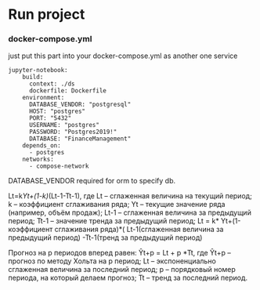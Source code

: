 
# Run project
### docker-compose.yml

just put this part into your docker-compose.yml as another one service
```
jupyter-notebook:
    build:
      context: ./ds
      dockerfile: Dockerfile
    environment: 
      DATABASE_VENDOR: "postgresql"
      HOST: "postgres"
      PORT: "5432"
      USERNAME: "postgres"
      PASSWORD: "Postgres2019!"
      DATABASE: "FinanceManagement"
    depends_on: 
      - postgres
    networks: 
      - compose-network
```

DATABASE_VENDOR required for orm to specify db.

Lt=k*Yt+(1-k)*(Lt-1-Tt-1), где
Lt  – сглаженная величина на текущий период;
k – коэффициент сглаживания ряда;
Yt – текущие значение ряда (например, объём продаж);
Lt-1 – сглаженная величина за предыдущий период;
Tt-1 – значение тренда за предыдущий период;
Lt = k* Yt+(1-коэффициент сглаживания ряда)*( Lt-1(сглаженная величина за предыдущий период) -Tt-1(тренд за предыдущий период)
                                             
                                             
Прогноз на p периодов вперед равен:
Ŷt+p = Lt + p *Tt, где
Ŷt+p – прогноз по методу Хольта на p период;
Lt – экспоненциально сглаженная величина за последний период;
p – порядковый номер периода, на который делаем прогноз;
Tt – тренд за последний период.                                             
